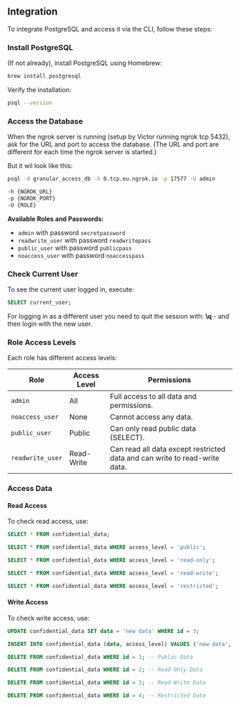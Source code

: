 ## Integration 

To integrate PostgreSQL and access it via the CLI, follow these steps:

### Install PostgreSQL

(If not already), install PostgreSQL using Homebrew:

```bash
brew install postgresql
```

Verify the installation:

```bash
psql --version
```

### Access the Database

When the ngrok server is running (setup by Victor running ngrok tcp 5432), ask for the URL and port to access the database. 
(The URL and port are different for each time the ngrok server is started.)

But it wil look like this:
```bash
psql -d granular_access_db -h 0.tcp.eu.ngrok.io -p 17577 -U admin
```

```bash
-h {NGROK_URL}
-p {NGROK_PORT}
-U {ROLE}
```

**Available Roles and Passwords:**

- `admin` with password `secretpassword`
- `readwrite_user` with password `readwritepass`
- `public_user` with password `publicpass`
- `noaccess_user` with password `noaccesspass`

### Check Current User

To see the current user logged in, execute:

```sql
SELECT current_user;
```

For logging in as a different user you need to quit the session with: **\q** - and then login with the new user.

### Role Access Levels

Each role has different access levels:

| Role           | Access Level  | Permissions                                                                 |
|----------------|---------------|-----------------------------------------------------------------------------|
| `admin`        | All           | Full access to all data and permissions.                                     |
| `noaccess_user`| None          | Cannot access any data.                                                     |
| `public_user`  | Public        | Can only read public data (SELECT).                                          |
| `readwrite_user`| Read-Write   | Can read all data except restricted data and can write to read-write data.   |

### Access Data

#### Read Access

To check read access, use:

```sql
SELECT * FROM confidential_data;

SELECT * FROM confidential_data WHERE access_level = 'public';

SELECT * FROM confidential_data WHERE access_level = 'read-only';

SELECT * FROM confidential_data WHERE access_level = 'read-write';

SELECT * FROM confidential_data WHERE access_level = 'restricted';
```

#### Write Access

To check write access, use:

```sql
UPDATE confidential_data SET data = 'new data' WHERE id = 3;
```
```sql
INSERT INTO confidential_data (data, access_level) VALUES ('new data', 'read-write');
```
```sql
DELETE FROM confidential_data WHERE id = 1; -- Public Data

DELETE FROM confidential_data WHERE id = 2; -- Read-Only Data

DELETE FROM confidential_data WHERE id = 3; -- Read-Write Data

DELETE FROM confidential_data WHERE id = 4; -- Restricted Data
```